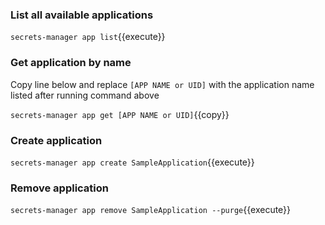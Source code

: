 ### List all available applications

`secrets-manager app list`{{execute}}

### Get application by name
Copy line below and replace `[APP NAME or UID]` with the application name listed after running command above

`secrets-manager app get [APP NAME or UID]`{{copy}}

### Create application

`secrets-manager app create SampleApplication`{{execute}}

### Remove application

`secrets-manager app remove SampleApplication --purge`{{execute}}